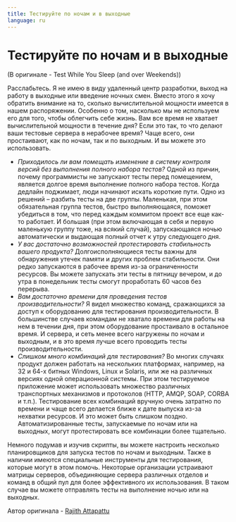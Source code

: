 ```yaml
---
title: Тестируйте по ночам и в выходные
language: ru
---
```


# Тестируйте по ночам и в выходные
(В оригинале - Test While You Sleep (and over Weekends))

Расслабьтесь. Я не имею в виду удаленный центр разработки, выход на работу в выходные или введение ночных смен. Вместо этого я хочу обратить внимание на то, сколько вычислительной мощности имеется в нашем распоряжении. Особенно о том, насколько мы не используем его для того, чтобы облегчить себе жизнь. Вам все время не хватает вычислительной мощности в течение дня? Если это так, то что делают ваши тестовые сервера в нерабочее время? Чаще всего, они простаивают, как по ночам, так и по выходным. И вы можете это использовать.

- *Приходилось ли вам помещать изменение в систему контроля версий без выполнения полного набора тестов?* Одной из причин, почему программисты не запускают тесты перед помещением, является долгое время выполнение полного набора тестов. Когда дедлайн поджимает, люди начинают искать короткие пути. Одно из решений – разбить тесты на две группы. Маленькая, при этом обязательная группа тестов, быстро выполняющаяся, поможет убедиться в том, что перед каждым коммитом проект все еще как-то работает. И большая (при этом включающая в себя и первую маленькую группу тоже, на всякий случай), запускающаяся ночью автоматически и выдающая полный отчет к утру следующего дня.
- *У вас достаточно возможностей протестировать стабильность вашего продукта?* Долгоисполняющиеся тесты важны для обнаружения утечек памяти и других проблем стабильности. Они редко запускаются в рабочее время из-за ограниченности ресурсов. Вы можете запускать эти тесты в пятницу вечером, и до утра в понедельник тесты смогут проработать 60 часов без перерыва.
- *Вам достаточно времени для проведения тестов производительности?* Я видел множество команд, сражающихся за доступ к оборудованию для тестирования производительности. В большинстве случаев командам не хватало времени для работы на нем в течении дня, при этом оборудование простаивало в остальное время. И сервера, и сеть менее всего нагружены по ночам и выходным, и в это время лучше всего проводить тесты производительности.
- *Слишком много комбинаций для тестирования?* Во многих случаях продукт должен работать на нескольких платформах, например, на 32 и 64-х битных Windows, Linux и Solaris, или же на различных версиях одной операционной системы. При этом тестируемое приложение может использовать множество различных транспортных механизмов и протоколов (HTTP, AMQP, SOAP, CORBA и т.п.). Тестирование всех комбинаций вручную очень затратно по времени и чаще всего делается ближе к дате выпуска из-за нехватки ресурсов. И это может быть слишком поздно. Автоматизированные тесты, запускаемые по ночам или на выходных, могут протестировать все комбинации более тщательно.

Немного подумав и изучив скрипты, вы можете настроить несколько планировщиков для запуска тестов по ночам и выходным. Также в наличии имеются специальные инструменты для тестирования, которые могут в этом помочь. Некоторые организации устраивают матрицы серверов, объединяющие сервера различных отделов и команд в общий пул для более эффективного их использования. В таком случае вы можете отправлять тесты на выполнение ночью или на выходных.

Автор оригинала - [Rajith Attapattu](http://programmer.97things.oreilly.com/wiki/index.php/Rajith_Attapattu)
